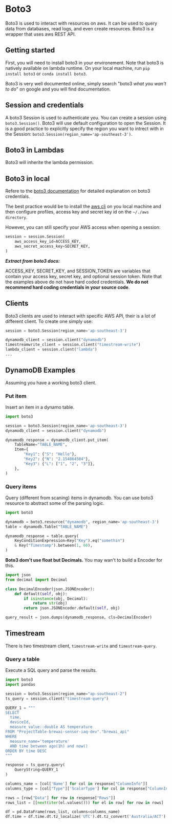 # Boto3
Boto3 is used to interact with resources on aws. It can be used to query data from databases, read logs, and even create resources. Boto3 is a wrapper that uses aws REST API.

## Getting started
First, you will need to install boto3 in your environement. Note that boto3 is natively available on lambda runtime.
On your local machine, run `pip install boto3` or `conda install boto3`.

Boto3 is very well documented online, simply search "boto3 *what you wan't to do*" on google and you will find documentation.

## Session and credentials
A boto3 Session is used to authenticate you. You can create a session using `boto3.Session()`. Boto3 will use default configuration to open the Session. It is a good practice to explicitly specify the region you want to intrect with in the Session: `boto3.Session(region_name='ap-southeast-3')`.

## Boto3 in Lambdas
Boto3 will inherite the lambda permission.

## Boto3 in local
Refere to the [boto3 documentation](https://boto3.amazonaws.com/v1/documentation/api/latest/guide/credentials.html) for detailed explanation on boto3 credentials.

The best practice would be to install the [aws cli](https://docs.aws.amazon.com/cli/latest/userguide/getting-started-install.html) on you local machine and then configure profiles, access key and secret key id on the `~/./aws directory`.

However, you can still specify your AWS access when opening a session:
```python
session = session.Session(
    aws_access_key_id=ACCESS_KEY,
    aws_secret_access_key=SECRET_KEY,
)
```

***Extract from boto3 docs:***

ACCESS_KEY, SECRET_KEY, and SESSION_TOKEN are variables that contain your access key, secret key, and optional session token. Note that the examples above do not have hard coded credentials. **We do not recommend hard coding credentials in your source code**.

## Clients
Boto3 clients are used to interact with specific AWS API, their is a lot of different client. To create one simply use:

```python
session = boto3.Session(region_name='ap-southeast-3')

dynamodb_client = session.client("dynamodb")
timestreamwrite_client = session.client("timestream-write")
lambda_client = session.client("lambda")
...
```

## DynamoDB Examples
Assuming you have a working boto3 client.

### Put item
Insert an item in a dynamo table.
```python
import boto3

session = boto3.Session(region_name='ap-southeast-3')
dynamodb_client = session.client("dynamodb")

dynamodb_response = dynamodb_client.put_item(
    TableName="TABLE_NAME",
    Item={
        "Key1": {"S": "Hello"},
        "Key2": {"N": "2.154864584"},
        "Key3": {"L": ["1", "2", "3"]},
    },
)
```

### Query items
Query (different from scaning) items in dynamodb. You can use boto3 resource to abstract some of the parsing logic.

```python
import boto3

dynamodb = boto3.resource("dynamodb", region_name='ap-southeast-3')
table = dynamodb.Table("TABLE_NAME")

dynamodb_response = table.query(
    KeyConditionExpression=Key("Key").eq("somethin")
    & Key("Timestamp").between(1, 60),
)
```

**Boto3 dom't use float but Decimals.** You may wan't to build a Encoder for this.

```python
import json
from decimal import Decimal

class DecimalEncoder(json.JSONEncoder):
    def default(self, obj):
        if isinstance(obj, Decimal):
            return str(obj)
        return json.JSONEncoder.default(self, obj)

query_result = json.dumps(dynamodb_response, cls=DecimalEncoder)
```

## Timestream
There is two timestream client, `timestream-write` and `timestream-query`.

### Query a table
Execute a SQL query and parse the results.
```python
import boto3
import pandas

session = boto3.Session(region_name="ap-southeast-2")
ts_query = session.client("timestream-query")

QUERY_1 = """
SELECT 
  time,
  deviceId,
  measure_value::double AS temperature
FROM "ProjectTable-brewai-sensor-iaq-dev"."brewai_api"
WHERE
  measure_name='temperature'
  AND time between ago(1h) and now()
ORDER BY time DESC
"""

response = ts_query.query(
    QueryString=QUERY_1
)

columns_name = [col['Name'] for col in response["ColumnInfo"]]
columns_type = [col["Type"]['ScalarType'] for col in response["ColumnInfo"]]

rows = [row["Data"] for row in response["Rows"]]
rows_list = [[next(iter(el.values())) for el in row] for row in rows]

df = pd.DataFrame(rows_list, columns=columns_name)
df.time = df.time.dt.tz_localize('UTC').dt.tz_convert('Australia/ACT')
```

